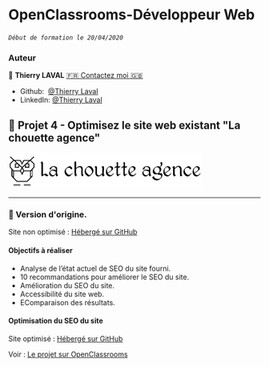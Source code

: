 # OpenClassrooms-Développeur Web
_`Début de formation le 20/04/2020`_

### Auteur

👤 **Thierry LAVAL** [🇫🇷 Contactez moi 🇬🇧](<thierrylaval@gmx.com>) 

* Github:  [@Thierry Laval](https://github.com/thierry-laval)
* LinkedIn: [@Thierry Laval](https://www.linkedin.com/in/thierry-laval)

## 📎 Projet 4 - Optimisez le site web existant "La chouette agence"
![left 100%](./img/la-chouette-agence.png)
***

### 🔨 Version d'origine.

Site non optimisé : [Hébergé sur GitHub](hhttps://thierry-laval.github.io/la-chouette-agence-v1/ "Cliquez pour voir le site")

#### Objectifs à réaliser
* Analyse de l’état actuel de SEO du site fourni.
* 10 recommandations pour améliorer le SEO du site.
* Amélioration du SEO du site.
* Accessibilité du site web.
* EComparaison des résultats.

#### Optimisation du SEO du site

Site optimisé : [Hébergé sur GitHub](https://thierry-laval.github.io/la-chouette-agence/ "Cliquez pour voir le site")

Voir : [Le projet sur OpenClassrooms](https://openclassrooms.com/fr/paths/185/projects/638/assignment "Cliquez pour voir le projet")
